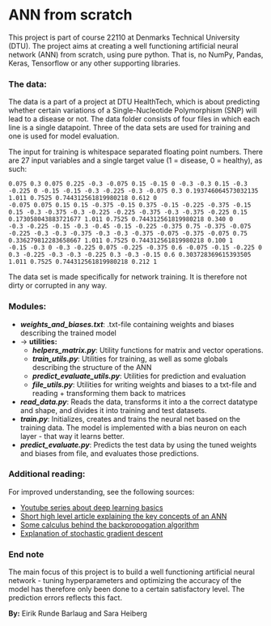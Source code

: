 # ANN from scratch
This project is part of course 22110 at Denmarks Technical University (DTU). The project aims at creating a well functioning artificial neural network (ANN) from scratch, using pure python. That is, no NumPy, Pandas, Keras, Tensorflow or any other supporting libraries. 

### The data:
The data is a part of a project at DTU HealthTech, which is about predicting whether certain variations of a Single-Nucleotide Polymorphism (SNP) will lead to a disease or not. The data folder consists of four files in which each line is a single datapoint. Three of the data sets are used for training and one is used for model evaluation.

The input for training is whitespace separated floating point numbers. There are 27 input variables and a single target value (1 = disease, 0 = healthy), as such:
```
0.075 0.3 0.075 0.225 -0.3 -0.075 0.15 -0.15 0 -0.3 -0.3 0.15 -0.3 -0.225 0 -0.15 -0.15 -0.3 -0.225 -0.3 -0.075 0.3 0.193746064573032135 1.011 0.7525 0.744312561819980218 0.612 0
-0.075 0.075 0.15 0.15 -0.375 -0.15 0.375 -0.15 -0.225 -0.375 -0.15 0.15 -0.3 -0.375 -0.3 -0.225 -0.225 -0.375 -0.3 -0.375 -0.225 0.15 0.173058043883721677 1.011 0.7525 0.744312561819980218 0.340 0
-0.3 -0.225 -0.15 -0.3 -0.45 -0.15 -0.225 -0.375 0.75 -0.375 -0.075 -0.225 -0.3 -0.3 -0.375 -0.3 -0.3 -0.375 -0.075 -0.375 -0.075 0.75 0.336279812283658667 1.011 0.7525 0.744312561819980218 0.100 1
-0.15 -0.3 0 -0.3 -0.225 0.075 -0.225 -0.375 0.6 -0.075 -0.15 -0.225 0 0.3 -0.225 -0.3 -0.3 -0.225 0.3 -0.3 -0.15 0.6 0.303728369615393505 1.011 0.7525 0.744312561819980218 0.212 1
```
The data set is made specifically for network training. It is therefore not dirty or corrupted in any way. 

### Modules:
* ***weights_and_biases.txt***: .txt-file containing weights and biases describing the trained model
* -> **utilities:**
    * ***helpers_matrix.py***: Utility functions for matrix and vector operations. 
    * ***train_utils.py***: Utilities for training, as well as some globals describing the structure of the ANN
    * ***predict_evaluate_utils.py***: Utilities for prediction and evaluation
    * ***file_utils.py***: Utilities for writing weights and biases to a txt-file and reading + transforming them back to matrices
* ***read_data.py***: Reads the data, transforms it into a the correct datatype and shape, and divides it into training and test datasets.
* ***train.py***: Initializes, creates and trains the neural net based on the training data. The model is implemented with a bias neuron on each layer - that way it learns better.
* ***predict_evaluate.py***: Predicts the test data by using the tuned weights and biases from file, and evaluates those predictions.


### Additional reading:
For improved understanding, see the following sources: 
* [Youtube series about deep learning basics](https://www.youtube.com/playlist?list=PLZHQObOWTQDNU6R1_67000Dx_ZCJB-3pi)
* [Short high level article explaining the key concepts of an ANN](https://ujjwalkarn.me/2016/08/09/quick-intro-neural-networks/?fbclid=IwAR2vfPEcpnQ-Nl0ZXi-FqYZRHfFb9kzOZFGPktrXxuELaIDLA4NDPjs17RI)
* [Some calculus behind the backpropogation algorithm](https://towardsdatascience.com/neural-networks-backpropagation-by-dr-lihi-gur-arie-27be67d8fdce)
* [Explanation of stochastic gradient descent](https://towardsdatascience.com/stochastic-gradient-descent-clearly-explained-53d239905d31)

### End note
The main focus of this project is to build a well functioning artificial neural network - tuning hyperparameters and optimizing the accuracy of the model has therefore only been done to a certain satisfactory level. The prediction errors reflects this fact.


**By:** Eirik Runde Barlaug and Sara Heiberg
